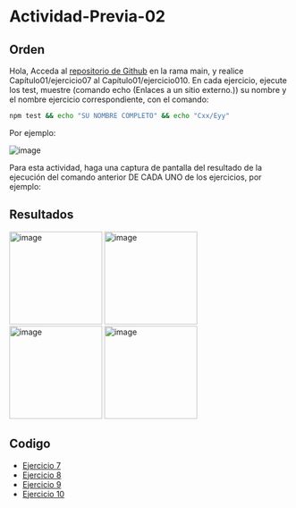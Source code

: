 
# Actividad-Previa-02
## Orden
Hola,
Acceda al [repositorio de Github](https://github.com/DAWMFIEC/DAWM)
 en la rama main, y realice Capítulo01/ejercicio07 al Capítulo01/ejercicio010. 
En cada ejercicio, ejecute los test, muestre (comando echo (Enlaces a un sitio externo.)) su nombre y el nombre ejercicio correspondiente, con el comando: 
```bash
npm test && echo "SU NOMBRE COMPLETO" && echo "Cxx/Eyy"
```
Por ejemplo:

![image](https://github.com/user-attachments/assets/2ff34391-06da-4f34-beae-c7994a975f80)


Para esta actividad, haga una captura de pantalla del resultado de la ejecución del comando anterior DE CADA UNO de los ejercicios, por ejemplo:

## Resultados
<img width="166" alt="image" src="https://github.com/user-attachments/assets/fadb8e10-31bb-491e-9c41-a3b00d33e074">
<img width="166" alt="image" src="https://github.com/user-attachments/assets/45ecf37a-edc7-4e1f-88d4-8c9ef24b5408">
<img width="166" alt="image" src="https://github.com/user-attachments/assets/328b6d4c-2232-498a-9aff-1aaf6161bd7f">
<img width="166" alt="image" src="https://github.com/user-attachments/assets/fc20494b-68c1-46da-8b3d-98e96b8417e6">



## Codigo
-  [Ejercicio 7](https://github.com/Desarrollo-Aplicaciones-Web-y-Moviles/Actividad-Previa-02/tree/main/C01E07)
-  [Ejercicio 8](https://github.com/Desarrollo-Aplicaciones-Web-y-Moviles/Actividad-Previa-02/tree/main/C01E08)
-  [Ejercicio 9](https://github.com/Desarrollo-Aplicaciones-Web-y-Moviles/Actividad-Previa-01/tree/main/C01E09)
-  [Ejercicio 10](https://github.com/Desarrollo-Aplicaciones-Web-y-Moviles/Actividad-Previa-01/tree/main/C01E10)

